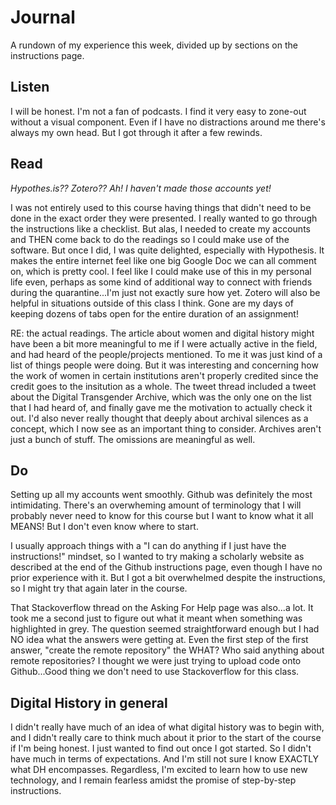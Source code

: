 # Journal
A rundown of my experience this week, divided up by sections on the instructions page.
## Listen
I will be honest. I'm not a fan of podcasts. I find it very easy to zone-out without a visual component. Even if I have no distractions around me there's always my own head. But I got through it after a few rewinds.
## Read
*Hypothes.is?? Zotero?? Ah! I haven't made those accounts yet!*

I was not entirely used to this course having things that didn't need to be done in the exact order they were presented. I really wanted to go through the instructions like a checklist. But alas, I needed to create my accounts and THEN come back to do the readings so I could make use of the software. But once I did, I was quite delighted, especially with Hypothesis. It makes the entire internet feel like one big Google Doc we can all comment on, which is pretty cool. I feel like I could make use of this in my personal life even, perhaps as some kind of additional way to connect with friends during the quarantine...I'm just not exactly sure how yet. Zotero will also be helpful in situations outside of this class I think. Gone are my days of keeping dozens of tabs open for the entire duration of an assignment!

RE: the actual readings. The article about women and digital history might have been a bit more meaningful to me if I were actually active in the field, and had heard of the people/projects mentioned. To me it was just kind of a list of things people were doing. But it was interesting and concerning how the work of women in certain institutions aren't properly credited since the credit goes to the insitution as a whole. The tweet thread included a tweet about the Digital Transgender Archive, which was the only one on the list that I had heard of, and finally gave me the motivation to actually check it out. I'd also never really thought that deeply about archival silences as a concept, which I now see as an important thing to consider. Archives aren't just a bunch of stuff. The omissions are meaningful as well. 
## Do
Setting up all my accounts went smoothly. Github was definitely the most intimidating. There's an overwheming amount of terminology that I will probably never need to know for this course but I want to know what it all MEANS! But I don't even know where to start. 

I usually approach things with a "I can do anything if I just have the instructions!" mindset, so I wanted to try making a scholarly website as described at the end of the Github instructions page, even though I have no prior experience with it. But I got a bit overwhelmed despite the instructions, so I might try that again later in the course. 

That Stackoverflow thread on the Asking For Help page was also...a lot. It took me a second just to figure out what it meant when something was highlighted in grey. The question seemed straightforward enough but I had NO idea what the answers were getting at. Even the first step of the first answer, "create the remote repository" the WHAT? Who said anything about remote repositories? I thought we were just trying to upload code onto Github...Good thing we don't need to use Stackoverflow for this class.

## Digital History in general
I didn't really have much of an idea of what digital history was to begin with, and I didn't really care to think much about it prior to the start of the course if I'm being honest. I just wanted to find out once I got started. So I didn't have much in terms of expectations. And I'm still not sure I know EXACTLY what DH encompasses. Regardless, I'm excited to learn how to use new technology, and I remain fearless amidst the promise of step-by-step instructions. 
